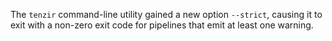 The `tenzir` command-line utility gained a new option `--strict`, causing it to
exit with a non-zero exit code for pipelines that emit at least one warning.
